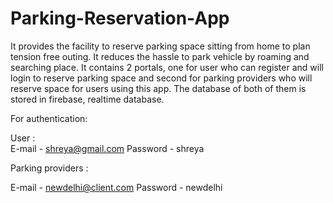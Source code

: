 # Parking-Reservation-App

It provides the facility to reserve parking space sitting from home to plan tension free outing. It reduces the hassle to park vehicle by roaming and searching place. It contains 2 portals, one for user who can register and will login to reserve parking space and second for parking providers who will reserve space for users using this app.
The database of both of them is stored in firebase, realtime database.

For authentication:

User :  
E-mail -  shreya@gmail.com 
Password - shreya

Parking providers :

 E-mail -  newdelhi@client.com 
 Password -  newdelhi
            
